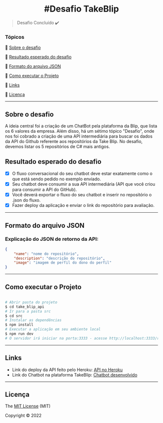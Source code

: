 <h1 align="center">
#Desafio TakeBlip
</h1>

> Desafio Concluído :heavy_check_mark:

### Tópicos

:small_blue_diamond: [Sobre o desafio](#-sobre-o-desafio)

:small_blue_diamond: [Resultado esperado do desafio](#resultado-esperado-do-desafio)

:small_blue_diamond: [Formato do arquivo JSON](#-formato-do-arquivo-json)

:small_blue_diamond: [Como executar o Projeto](#como-executar-o-projeto)

:small_blue_diamond: [Links](#links)

:small_blue_diamond: [Licença](#licença)

---

## Sobre o desafio
A ideia central foi a criação de um ChatBot pela plataforma da Blip, que lista os 6 valores da empresa. Além disso, há um sétimo tópico "Desafio", onde nos foi cobrado a criação de uma API intermediária para buscar os dados da API do Github referente aos reposítórios da Take Blip. No desafio, devemos listar os 5 repositórios de C# mais antigos.

## Resultado esperado do desafio

- [x] O fluxo conversacional do seu chatbot deve estar exatamente como o que está sendo pedido no
exemplo enviado.
- [x] Seu chatbot deve consumir a sua API intermediária (API que você criou para consumir a API do GitHub).
- [x] Você deverá exportar o fluxo do seu chatbot e inserir no repositório o .json do fluxo.
- [x] Fazer deploy da aplicação e enviar o link do repositório para avaliação.

---

## Formato do arquivo JSON

<h3>Explicação do JSON de retorno da API:</h3>

```json
{
    "name": "nome do repositório",
    "description": "descrição do repositório",
    "image": "imagem de perfil do dono do perfil"
}
```

---
## Como executar o Projeto

```bash

# Abrir pasta do projeto
$ cd take_blip_api
# Ir para a pasta src
$ cd src
# Instalar as dependências
$ npm install
# Executar a aplicação em seu ambiente local
$ npm run dev
# O servidor irá iniciar na porta:3333 - acesse http://localhost:3333/repositories

```
---

## Links 

- Link do deploy da API feito pelo Heroku: <a href="https://take-blip-api-lucas.herokuapp.com/repositories">API no Heroku</a>
- Link do Chatbot na plataforma TakeBlip: <a href="https://lucas-ketelhut-qkbyk.chat.blip.ai/?appKey=bHVjYXNib3QzOjJlYTFhYTQ0LTg5ZDMtNDQ0MC05YmJlLTcxNThjZmQzMTUzYQ==">Chatbot desenvolvido</a>

---

## Licença

The [MIT License]() (MIT)

Copyright ©️ 2022
```
